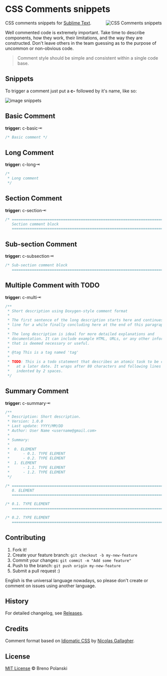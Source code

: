 # CSS Comments snippets

<img
    src="https://raw.githubusercontent.com/brenopolanski/css-comments-sublime-snippets/gh-assets/css-comments-snippets.png"
    alt="CSS Comments snippets"
    align="right"
/>

CSS comments snippets for [Sublime Text](http://www.sublimetext.com/).

Well commented code is extremely important. Take time to describe components, how they work, their limitations, and the way they are constructed. Don't leave others in the team guessing as to the purpose of uncommon or non-obvious code.

> Comment style should be simple and consistent within a single code base.

## Snippets

To trigger a comment just put a **c-** followed by it's name, like so:

![image snippets](https://raw.githubusercontent.com/brenopolanski/css-comments-sublime-snippets/gh-assets/snippets.gif)

## Basic Comment

**trigger:** c-basic⇥

```css
/* Basic comment */
```

## Long Comment

**trigger:** c-long⇥

```css
/*
 * Long comment
 */
```

## Section Comment

**trigger:** c-section⇥

```css
/* ==========================================================================
   Section comment block
   ========================================================================== */
```

## Sub-section Comment

**trigger:** c-subsection⇥

```css
/* Sub-section comment block
   ========================================================================== */
```

## Multiple Comment with TODO

**trigger:** c-multi⇥

```css
/**
 * Short description using Doxygen-style comment format
 *
 * The first sentence of the long description starts here and continues on this
 * line for a while finally concluding here at the end of this paragraph.
 *
 * The long description is ideal for more detailed explanations and
 * documentation. It can include example HTML, URLs, or any other information
 * that is deemed necessary or useful.
 *
 * @tag This is a tag named 'tag'
 *
 * TODO: This is a todo statement that describes an atomic task to be completed
 *   at a later date. It wraps after 80 characters and following lines are
 *   indented by 2 spaces.
 */
```

## Summary Comment

**trigger:** c-summary⇥

```css
/**
 * Description: Short description.
 * Version: 1.0.0
 * Last update: YYYY/MM/DD
 * Author: User Name <username@gmail.com>
 *
 * Summary:
 *
 *	0. ELEMENT
 *		- 0.1. TYPE ELEMENT
 *		- 0.2. TYPE ELEMENT
 *	1. ELEMENT
 *		- 1.1. TYPE ELEMENT
 *		- 1.2. TYPE ELEMENT
 */

/* ==========================================================================
   0. ELEMENT
   ========================================================================== */

/* 0.1. TYPE ELEMENT
   ========================================================================== */

/* 0.2. TYPE ELEMENT
   ========================================================================== */
```

## Contributing

1. Fork it!
2. Create your feature branch: `git checkout -b my-new-feature`
3. Commit your changes: `git commit -m "Add some feature"`
4. Push to the branch: `git push origin my-new-feature`
5. Submit a pull request  :)

English is the universal language nowadays, so please don't create or comment on issues using another language.

## History

For detailed changelog, see [Releases](https://github.com/brenopolanski/css-comments-sublime-snippets/releases).

## Credits

Comment format based on [Idiomatic CSS](https://github.com/necolas/idiomatic-css) by [Nicolas Gallagher](https://github.com/necolas).

## License

[MIT License](http://brenopolanski.mit-license.org/) © Breno Polanski
